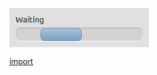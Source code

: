 ![](../images/QgsBusyIndicatorDialog-standalone.gif)

[import](../gui/qgis-sample-QgsBusyIndicatorDialog.py)
